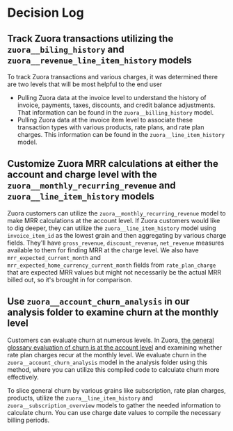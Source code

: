 # Decision Log
## Track Zuora transactions utilizing the `zuora__biling_history` and `zuora__revenue_line_item_history` models
To track Zuora transactions and various charges, it was determined there are two levels that will be most helpful to the end user
* Pulling Zuora data at the invoice level to understand the history of invoice, payments, taxes, discounts, and credit balance adjustments. That information can be found in the `zuora__billing_history` model.
* Pulling Zuora data at the invoice item level to associate these transaction types with various products, rate plans, and rate plan charges. This information can be found in the `zuora__line_item_history` model.

## Customize Zuora MRR calculations at either the account and charge level with the `zuora__monthly_recurring_revenue` and `zuora__line_item_history` models
Zuora customers can utilize the `zuora__monthly_recurring_revenue` model to make MRR calculations at the account level. If Zuora customers would like to dig deeper, they can utilize the `zuora__line_item_history` model using `invoice_item_id` as the lowest grain and then aggregating by various charge fields. They'll have `gross_revenue`, `discount_revenue`, `net_revenue` measures available to them for finding MRR at the charge level. We also have `mrr_expected_current_month` and `mrr_expected_home_currency_current_month` fields from `rate_plan_charge` that are expected MRR values but might not necessarily be the actual MRR billed out, so it's brought in for comparison.

## Use `zuora__account_churn_analysis` in our analysis folder to examine churn at the monthly level
Customers can evaluate churn at numerous levels. In Zuora, [the general glossary evaluation of churn is at the account level](https://knowledgecenter.zuora.com/Zuora_Central_Platform/Analytics/Analytics_Quick_Reference/Analytics_metric_glossary) and examining whether rate plan charges recur at the monthly level. We evaluate churn in the `zuora__account_churn_analysis` model in the analysis folder using this method, where you can utilize this compiled code to calculate churn more effectively.

To slice general churn by various grains like subscription, rate plan charges, products, utilize the `zuora__line_item_history` and `zuora__subscription_overview` models to gather the needed information to calculate churn. You can use charge date values to compile the necessary billing periods.